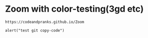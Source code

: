 # Zoom with color-testing(3gd etc)
```
https://codeandpranks.github.io/Zoom
```
```
alert("test git copy-code")
```
